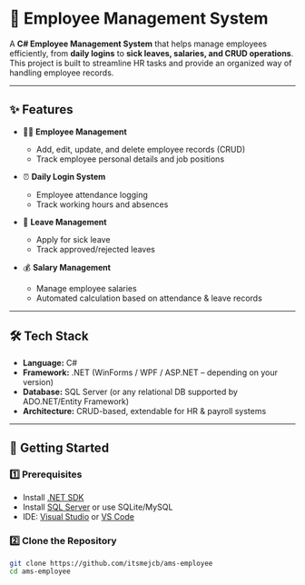 # 🏢 Employee Management System

A **C# Employee Management System** that helps manage employees efficiently, from **daily logins** to **sick leaves, salaries, and CRUD operations**.  
This project is built to streamline HR tasks and provide an organized way of handling employee records.

---

## ✨ Features

- 👨‍💼 **Employee Management**
  - Add, edit, update, and delete employee records (CRUD)
  - Track employee personal details and job positions

- ⏰ **Daily Login System**
  - Employee attendance logging
  - Track working hours and absences

- 🤒 **Leave Management**
  - Apply for sick leave
  - Track approved/rejected leaves

- 💰 **Salary Management**
  - Manage employee salaries
  - Automated calculation based on attendance & leave records

---

## 🛠️ Tech Stack

- **Language:** C#  
- **Framework:** .NET (WinForms / WPF / ASP.NET – depending on your version)  
- **Database:** SQL Server (or any relational DB supported by ADO.NET/Entity Framework)  
- **Architecture:** CRUD-based, extendable for HR & payroll systems  

---

## 🚀 Getting Started

### 1️⃣ Prerequisites
- Install [.NET SDK](https://dotnet.microsoft.com/en-us/download)  
- Install [SQL Server](https://www.microsoft.com/en-us/sql-server/sql-server-downloads) or use SQLite/MySQL  
- IDE: [Visual Studio](https://visualstudio.microsoft.com/) or [VS Code](https://code.visualstudio.com/)

### 2️⃣ Clone the Repository
```bash
git clone https://github.com/itsmejcb/ams-employee
cd ams-employee
